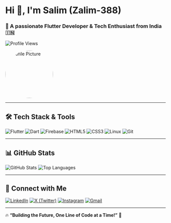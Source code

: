 # Hi 👋, I'm Salim (Zalim-388)
### 🚀 A passionate **Flutter Developer & Tech Enthusiast** from India 🇮🇳  

![Profile Views](https://komarev.com/ghpvc/?username=zalim-388&label=Profile%20views&color=0e75b6&style=flat)

<img src="https://github.com/zalim-388.png" width="150" height="150" style="border-radius: 50%;" alt="Profile Picture">

---

## 🛠 **Tech Stack & Tools**
![Flutter](https://img.shields.io/badge/-Flutter-02569B?style=flat&logo=flutter&logoColor=white)
![Dart](https://img.shields.io/badge/-Dart-0175C2?style=flat&logo=dart&logoColor=white)
![Firebase](https://img.shields.io/badge/-Firebase-FFCA28?style=flat&logo=firebase&logoColor=black)
![HTML5](https://img.shields.io/badge/-HTML5-E34F26?style=flat&logo=html5&logoColor=white)
![CSS3](https://img.shields.io/badge/-CSS3-1572B6?style=flat&logo=css3)
![Linux](https://img.shields.io/badge/-Linux-FCC624?style=flat&logo=linux&logoColor=black)
![Git](https://img.shields.io/badge/-Git-F05032?style=flat&logo=git&logoColor=white)

---

## 📊 **GitHub Stats**
![GitHub Stats](https://github-readme-stats.vercel.app/api?username=zalim-388&show_icons=true&theme=radical)
![Top Languages](https://github-readme-stats.vercel.app/api/top-langs/?username=zalim-388&layout=compact&theme=radical)

---

## 🔗 **Connect with Me**
[![LinkedIn](https://img.shields.io/badge/-LinkedIn-blue?style=flat&logo=linkedin)](https://linkedin.com/in/yourprofile)
[![X (Twitter)](https://img.shields.io/badge/-X-000000?style=flat&logo=twitter)](https://twitter.com/yourprofile)
[![Instagram](https://img.shields.io/badge/-Instagram-E4405F?style=flat&logo=instagram&logoColor=white)](https://instagram.com/yourprofile)
[![Gmail](https://img.shields.io/badge/-Gmail-D14836?style=flat&logo=gmail&logoColor=white)](mailto:your.email@gmail.com)

---

🔥 **“Building the Future, One Line of Code at a Time!”** 🚀
